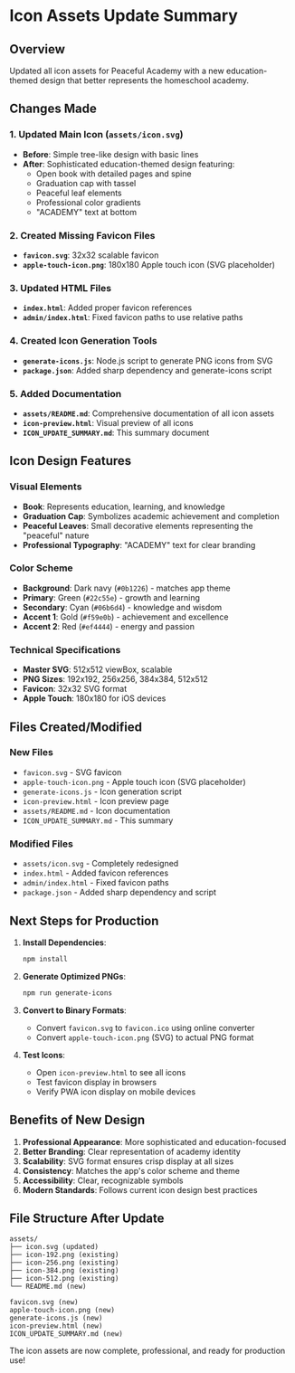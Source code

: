 # Icon Assets Update Summary

## Overview
Updated all icon assets for Peaceful Academy with a new education-themed design that better represents the homeschool academy.

## Changes Made

### 1. Updated Main Icon (`assets/icon.svg`)
- **Before**: Simple tree-like design with basic lines
- **After**: Sophisticated education-themed design featuring:
  - Open book with detailed pages and spine
  - Graduation cap with tassel
  - Peaceful leaf elements
  - Professional color gradients
  - "ACADEMY" text at bottom

### 2. Created Missing Favicon Files
- **`favicon.svg`**: 32x32 scalable favicon
- **`apple-touch-icon.png`**: 180x180 Apple touch icon (SVG placeholder)

### 3. Updated HTML Files
- **`index.html`**: Added proper favicon references
- **`admin/index.html`**: Fixed favicon paths to use relative paths

### 4. Created Icon Generation Tools
- **`generate-icons.js`**: Node.js script to generate PNG icons from SVG
- **`package.json`**: Added sharp dependency and generate-icons script

### 5. Added Documentation
- **`assets/README.md`**: Comprehensive documentation of all icon assets
- **`icon-preview.html`**: Visual preview of all icons
- **`ICON_UPDATE_SUMMARY.md`**: This summary document

## Icon Design Features

### Visual Elements
- **Book**: Represents education, learning, and knowledge
- **Graduation Cap**: Symbolizes academic achievement and completion
- **Peaceful Leaves**: Small decorative elements representing the "peaceful" nature
- **Professional Typography**: "ACADEMY" text for clear branding

### Color Scheme
- **Background**: Dark navy (`#0b1226`) - matches app theme
- **Primary**: Green (`#22c55e`) - growth and learning
- **Secondary**: Cyan (`#06b6d4`) - knowledge and wisdom
- **Accent 1**: Gold (`#f59e0b`) - achievement and excellence
- **Accent 2**: Red (`#ef4444`) - energy and passion

### Technical Specifications
- **Master SVG**: 512x512 viewBox, scalable
- **PNG Sizes**: 192x192, 256x256, 384x384, 512x512
- **Favicon**: 32x32 SVG format
- **Apple Touch**: 180x180 for iOS devices

## Files Created/Modified

### New Files
- `favicon.svg` - SVG favicon
- `apple-touch-icon.png` - Apple touch icon (SVG placeholder)
- `generate-icons.js` - Icon generation script
- `icon-preview.html` - Icon preview page
- `assets/README.md` - Icon documentation
- `ICON_UPDATE_SUMMARY.md` - This summary

### Modified Files
- `assets/icon.svg` - Completely redesigned
- `index.html` - Added favicon references
- `admin/index.html` - Fixed favicon paths
- `package.json` - Added sharp dependency and script

## Next Steps for Production

1. **Install Dependencies**:
   ```bash
   npm install
   ```

2. **Generate Optimized PNGs**:
   ```bash
   npm run generate-icons
   ```

3. **Convert to Binary Formats**:
   - Convert `favicon.svg` to `favicon.ico` using online converter
   - Convert `apple-touch-icon.png` (SVG) to actual PNG format

4. **Test Icons**:
   - Open `icon-preview.html` to see all icons
   - Test favicon display in browsers
   - Verify PWA icon display on mobile devices

## Benefits of New Design

1. **Professional Appearance**: More sophisticated and education-focused
2. **Better Branding**: Clear representation of academy identity
3. **Scalability**: SVG format ensures crisp display at all sizes
4. **Consistency**: Matches the app's color scheme and theme
5. **Accessibility**: Clear, recognizable symbols
6. **Modern Standards**: Follows current icon design best practices

## File Structure After Update

```
assets/
├── icon.svg (updated)
├── icon-192.png (existing)
├── icon-256.png (existing)
├── icon-384.png (existing)
├── icon-512.png (existing)
└── README.md (new)

favicon.svg (new)
apple-touch-icon.png (new)
generate-icons.js (new)
icon-preview.html (new)
ICON_UPDATE_SUMMARY.md (new)
```

The icon assets are now complete, professional, and ready for production use!
